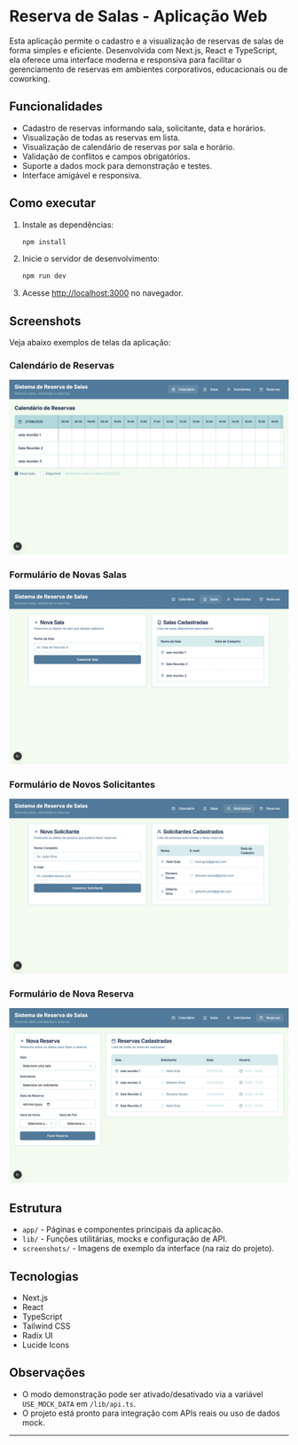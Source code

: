 # Reserva de Salas - Aplicação Web

Esta aplicação permite o cadastro e a visualização de reservas de salas de forma simples e eficiente. Desenvolvida com Next.js, React e TypeScript, ela oferece uma interface moderna e responsiva para facilitar o gerenciamento de reservas em ambientes corporativos, educacionais ou de coworking.

## Funcionalidades

- Cadastro de reservas informando sala, solicitante, data e horários.
- Visualização de todas as reservas em lista.
- Visualização de calendário de reservas por sala e horário.
- Validação de conflitos e campos obrigatórios.
- Suporte a dados mock para demonstração e testes.
- Interface amigável e responsiva.

## Como executar

1. Instale as dependências:
   ```bash
   npm install
   ```

2. Inicie o servidor de desenvolvimento:
   ```bash
   npm run dev
   ```

3. Acesse [http://localhost:3000](http://localhost:3000) no navegador.

## Screenshots

Veja abaixo exemplos de telas da aplicação:

### Calendário de Reservas

![Calendário de Reservas](../screenshots/ss1.png)

### Formulário de Novas Salas

![Formulário de Novas Salas](../screenshots/ss2.png)

### Formulário de Novos Solicitantes

![Formulário de Novos Solicitantes](../screenshots/ss3.png)

### Formulário de Nova Reserva

![Formulário de Nova Reserva](../screenshots/ss4.png)

## Estrutura

- `app/` - Páginas e componentes principais da aplicação.
- `lib/` - Funções utilitárias, mocks e configuração de API.
- `screenshots/` - Imagens de exemplo da interface (na raiz do projeto).

## Tecnologias

- Next.js
- React
- TypeScript
- Tailwind CSS
- Radix UI
- Lucide Icons

## Observações

- O modo demonstração pode ser ativado/desativado via a variável `USE_MOCK_DATA` em `/lib/api.ts`.
- O projeto está pronto para integração com APIs reais ou uso de dados mock.

---
